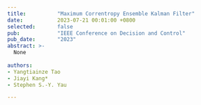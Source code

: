 ```yaml
---
title:          "Maximum Correntropy Ensemble Kalman Filter"
date:           2023-07-21 00:01:00 +0800
selected:       false
pub:            "IEEE Conference on Decision and Control"
pub_date:       "2023"
abstract: >-
  None
      
authors:
- Yangtiainze Tao
- Jiayi Kang*
- Stephen S.-Y. Yau

---
```

